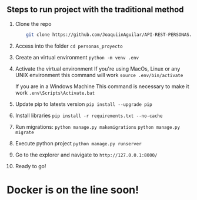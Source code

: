 ## Steps to run project with the traditional method


1. Clone the repo
    ```sh
        git clone https://github.com/JoaquiinAguilar/API-REST-PERSONAS.git
    ```
2. Access into the folder 
    `cd personas_proyecto`
3. Create an virtual environment 
    `python -m venv .env`
4. Activate the virtual environment 
    If you're using MacOs, Linux or any UNIX environment this command will work
    `source .env/bin/activate`

    If you are in a Windows Machine This command is necessary to make it work
    `.env\Scripts\Activate.bat`
5. Update pip to latests version
    `pip install --upgrade pip`
6. Install libraries
    `pip install -r requirements.txt --no-cache`
7. Run migrations: `python manage.py makemigrations`
                   `python manage.py migrate`
8. Execute python project
    `python manage.py runserver`
9. Go to the explorer and navigate to `http://127.0.0.1:8000/`
10. Ready to go!


# Docker is on the line soon!